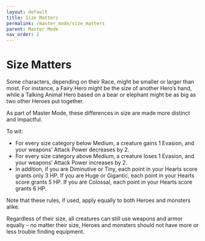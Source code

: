 ```yaml
---
layout: default
title: Size Matters
permalink: /master_mode/size_matters
parent: Master Mode
nav_order: 2
---
```


# Size Matters

Some characters, depending on their Race, might be smaller or larger than most. For instance, a Fairy Hero might be the size of another Hero’s hand, while a Talking Animal Hero based on a bear or elephant might be as big as two other Heroes put together.

As part of Master Mode, these differences in size are made more distinct and impactful.

To wit:
- For every size category below Medium, a creature gains 1 Evasion, and your weapons’ Attack Power decreases by 2.
- For every size category above Medium, a creature loses 1 Evasion, and your weapons’ Attack Power increases by 2.
- In addition, if you are Diminutive or Tiny, each point in your Hearts score grants only 3 HP. If you are Huge or Gigantic, each point in your Hearts score grants 5 HP. If you are Colossal, each point in your Hearts score grants 6 HP.

Note that these rules, if used, apply equally to both Heroes and monsters alike.

Regardless of their size, all creatures can still use weapons and armor equally – no matter their size, Heroes and monsters should not have more or less trouble finding equipment.

